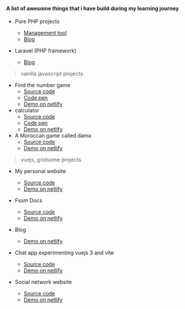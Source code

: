 #### A list of awesome things that i have build during my learning journey

- Pure PHP projects

  - [Management tool](https://github.com/oumoussa98/tool-for-management)
  - [Blog](https://github.com/oumoussa98/blog-with-php)

- Laravel (PHP framework)
  - [Blog](https://github.com/oumoussa98/Blog-laravel)

> vanilla javascript projects

- Find the number game
  - [Source code](https://github.com/oumoussa98/javascript-game)
  - [Code pen](https://codepen.io/oumoussa98/pen/rNxZQKa)
  - [Demo on netlify](https://javascript-game1.netlify.app/)
- calculator
  - [Source code](https://github.com/oumoussa98/javascript-calculator)
  - [Code pen](https://codepen.io/oumoussa98/pen/JjGwbMv)
  - [Demo on netlify](https://javascript-calculator1.netlify.app)
- A Moroccan game called dama
  - [Source code](https://github.com/oumoussa98/online-dama)
  - [Demo on netlify](https://online-dama.netlify.app/)

> vuejs, gridsome projects

- My personal website

  - [Source code](https://github.com/oumoussa98/gridsome-personal-website)
  - [Demo on netlify](https://oumoussa98.netlify.app/)

- Fssm Docs
  - [Source code](https://github.com/oumoussa98/fssm-docs-ssg)
  - [Demo on netlify](https://fssm-docs-dev.netlify.app/)
- Blog
  - [Demo on netlify](https://blogname.netlify.app/)
- Chat app experimenting vuejs 3 and vite
  - [Source code](https://github.com/oumoussa98/chat-app)
  - [Demo on netlify](https://chat-app-dev.netlify.app/)
- Social network website
  - [Source code](https://github.com/awbx/UpTech)
  - [Demo on netlify](https://up-tech.netlify.com)
